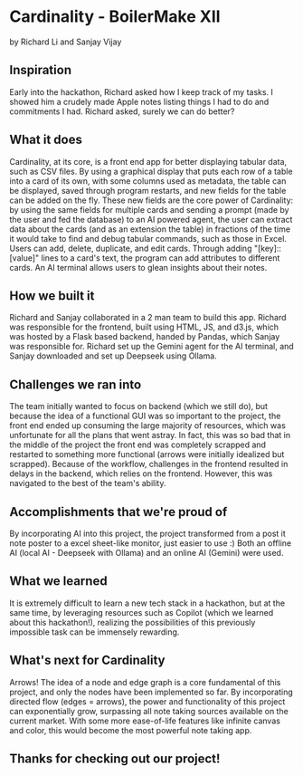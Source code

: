 # Cardinality - BoilerMake XII
by Richard Li and Sanjay Vijay

## Inspiration
Early into the hackathon, Richard asked how I keep track of my tasks. I showed him a crudely made Apple notes listing things I had to do and commitments I had. Richard asked, surely we can do better? 

## What it does
Cardinality, at its core, is a front end app for better displaying tabular data, such as CSV files. By using a graphical display that puts each row of a table into a card of its own, with some columns used as metadata, the table can be displayed, saved through program restarts, and new fields for the table can be added on the fly. 
These new fields are the core power of Cardinality: by using the same fields for multiple cards and sending a prompt (made by the user and fed the database) to an AI powered agent, the user can extract data about the cards (and as an extension the table) in fractions of the time it would take to find and debug tabular commands, such as those in Excel.
Users can add, delete, duplicate, and edit cards. Through adding "[key]::[value]" lines to a card's text, the program can add attributes to different cards. An AI terminal allows users to glean insights about their notes.

## How we built it
Richard and Sanjay collaborated in a 2 man team to build this app. Richard was responsible for the frontend, built using HTML, JS, and d3.js, which was hosted by a Flask based backend, handed by Pandas, which Sanjay was responsible for. Richard set up the Gemini agent for the AI terminal, and Sanjay downloaded and set up Deepseek using Ollama.

## Challenges we ran into
The team initially wanted to focus on backend (which we still do), but because the idea of a functional GUI was so important to the project, the front end ended up consuming the large majority of resources, which was unfortunate for all the plans that went astray. In fact, this was so bad that in the middle of the project the front end was completely scrapped and restarted to something more functional (arrows were initially idealized but scrapped). 
Because of the workflow, challenges in the frontend resulted in delays in the backend, which relies on the frontend. However, this was navigated to the best of the team's ability. 

## Accomplishments that we're proud of
By incorporating AI into this project, the project transformed from a post it note poster to a excel sheet-like monitor, just easier to use :) 
Both an offline AI (local AI - Deepseek with Ollama) and an online AI (Gemini) were used. 

## What we learned
It is extremely difficult to learn a new tech stack in a hackathon, but at the same time, by leveraging resources such as Copilot (which we learned about this hackathon!), realizing the possibilities of this previously impossible task can be immensely rewarding. 

## What's next for Cardinality
Arrows! 
The idea of a node and edge graph is a core fundamental of this project, and only the nodes have been implemented so far. By incorporating directed flow (edges = arrows), the power and functionality of this project can exponentially grow, surpassing all note taking sources available on the current market. 
With some more ease-of-life features like infinite canvas and color, this would become the most powerful note taking app. 

## Thanks for checking out our project!
